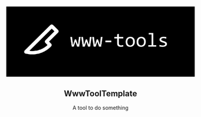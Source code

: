 <p align="center">
<img src="logo.png">
</p>

<h2 align="center">WwwToolTemplate</h2>


<p align="center">
A tool to do something
</p>